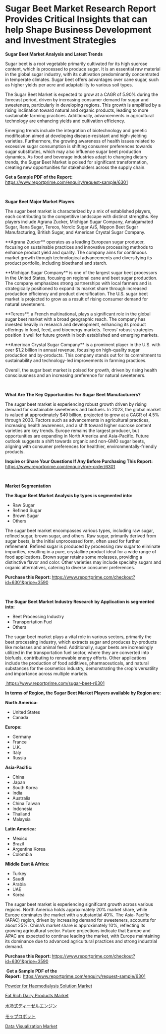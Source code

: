 <p><h1>Sugar Beet Market Research Report Provides Critical Insights that can help Shape Business Development and Investment Strategies</h1></p><p><strong>Sugar Beet Market Analysis and Latest Trends</strong></p>
<p><p>Sugar beet is a root vegetable primarily cultivated for its high sucrose content, which is processed to produce sugar. It is an essential raw material in the global sugar industry, with its cultivation predominantly concentrated in temperate climates. Sugar beet offers advantages over cane sugar, such as higher yields per acre and adaptability to various soil types.</p><p>The Sugar Beet Market is expected to grow at a CAGR of 5.90% during the forecast period, driven by increasing consumer demand for sugar and sweeteners, particularly in developing regions. This growth is amplified by a rising inclination toward natural and organic products, leading to more sustainable farming practices. Additionally, advancements in agricultural technology are enhancing yields and cultivation efficiency.</p><p>Emerging trends include the integration of biotechnology and genetic modification aimed at developing disease-resistant and high-yielding varieties. Furthermore, the growing awareness of health issues related to excessive sugar consumption is shifting consumer preferences towards sugar substitutes, which may also influence sugar beet production dynamics. As food and beverage industries adapt to changing dietary trends, the Sugar Beet Market is poised for significant transformation, creating new opportunities for stakeholders across the supply chain.</p></p>
<p><strong>Get a Sample PDF of the Report:&nbsp;</strong> <a href="https://www.reportprime.com/enquiry/request-sample/6301">https://www.reportprime.com/enquiry/request-sample/6301</a></p>
<p>&nbsp;</p>
<p><strong>Sugar Beet Major Market Players</strong></p>
<p><p>The sugar beet market is characterized by a mix of established players, each contributing to the competitive landscape with distinct strengths. Key players include Agrana Zucker, Michigan Sugar Company, Amalgamated Sugar, Rana Sugar, Tereos, Nordic Sugar A/S, Nippon Beet Sugar Manufacturing, British Sugar, and American Crystal Sugar Company. </p><p>**Agrana Zucker** operates as a leading European sugar producer, focusing on sustainable practices and innovative processing methods to enhance product yield and quality. The company aims for continuous market growth through technological advancements and diversifying its product portfolio, including bioethanol and starch.</p><p>**Michigan Sugar Company** is one of the largest sugar beet processors in the United States, focusing on regional cane and beet sugar production. The company emphasizes strong partnerships with local farmers and is strategically positioned to expand its market share through increased production efficiency and product diversification. The U.S. sugar beet market is projected to grow as a result of rising consumer demand for natural sweeteners.</p><p>**Tereos**, a French multinational, plays a significant role in the global sugar beet market with a broad geographic reach. The company has invested heavily in research and development, enhancing its product offerings in food, feed, and bioenergy markets. Tereos’ robust strategies position it well for future growth in both established and emerging markets.</p><p>**American Crystal Sugar Company** is a prominent player in the U.S. with over $1.2 billion in annual revenue, focusing on high-quality sugar production and by-products. This company stands out for its commitment to sustainability and technology-led improvements in farming practices.</p><p>Overall, the sugar beet market is poised for growth, driven by rising health consciousness and an increasing preference for natural sweeteners.</p></p>
<p>&nbsp;</p>
<p><strong>What Are The Key Opportunities For Sugar Beet Manufacturers?</strong></p>
<p><p>The sugar beet market is experiencing robust growth driven by rising demand for sustainable sweeteners and biofuels. In 2023, the global market is valued at approximately $40 billion, projected to grow at a CAGR of 4.5% through 2030. Factors such as advancements in agricultural practices, increasing health awareness, and a shift toward higher sucrose content varieties are key trends. Europe remains the largest producer, but opportunities are expanding in North America and Asia-Pacific. Future outlook suggests a shift towards organic and non-GMO sugar beets, aligning with consumer preferences for healthier, environmentally-friendly products.</p></p>
<p><strong>Inquire or Share Your Questions If Any Before Purchasing This Report:</strong> <a href="https://www.reportprime.com/enquiry/pre-order/6301">https://www.reportprime.com/enquiry/pre-order/6301</a></p>
<p>&nbsp;</p>
<p><strong>Market Segmentation</strong></p>
<p><strong>The Sugar Beet Market Analysis by types is segmented into:</strong></p>
<p><ul><li>Raw Sugar</li><li>Refined Sugar</li><li>Brown Sugar</li><li>Others</li></ul></p>
<p><p>The sugar beet market encompasses various types, including raw sugar, refined sugar, brown sugar, and others. Raw sugar, primarily derived from sugar beets, is the initial unprocessed form, often used for further refinement. Refined sugar is produced by processing raw sugar to eliminate impurities, resulting in a pure, crystalline product ideal for a wide range of food applications. Brown sugar retains some molasses, providing a distinctive flavor and color. Other varieties may include specialty sugars and organic alternatives, catering to diverse consumer preferences.</p></p>
<p><strong>Purchase this Report:&nbsp;</strong><a href="https://www.reportprime.com/checkout?id=6301&price=3590">https://www.reportprime.com/checkout?id=6301&price=3590</a></p>
<p>&nbsp;</p>
<p><strong>The Sugar Beet Market Industry Research by Application is segmented into:</strong></p>
<p><ul><li>Beet Processing Industry</li><li>Transportation Fuel</li><li>Others</li></ul></p>
<p><p>The sugar beet market plays a vital role in various sectors, primarily the beet processing industry, which extracts sugar and produces by-products like molasses and animal feed. Additionally, sugar beets are increasingly utilized in the transportation fuel sector, where they are converted into biofuels, contributing to renewable energy efforts. Other applications include the production of food additives, pharmaceuticals, and natural substances for the cosmetics industry, demonstrating the crop's versatility and importance across multiple markets.</p></p>
<p><a href="https://www.reportprime.com/sugar-beet-r6301">&nbsp;https://www.reportprime.com/sugar-beet-r6301</a></p>
<p><strong>In terms of Region, the Sugar Beet Market Players available by Region are:</strong></p>
<p>
    <p> <strong> North America: </strong>
        <ul>
            <li>United States</li>
            <li>Canada</li>
        </ul>
        </p> 
    <p> <strong> Europe: </strong>
        <ul>
            <li>Germany</li>
            <li>France</li>
            <li>U.K.</li>
            <li>Italy</li>
            <li>Russia</li>
        </ul>
        </p> 
    <p> <strong> Asia-Pacific: </strong>
        <ul>
            <li>China</li>
            <li>Japan</li>
            <li>South Korea</li>
            <li>India</li>
            <li>Australia</li>
            <li>China Taiwan</li>
            <li>Indonesia</li>
            <li>Thailand</li>
            <li>Malaysia</li>
        </ul>
        </p> 
    <p> <strong> Latin America: </strong>
        <ul>
            <li>Mexico</li>
            <li>Brazil</li>
            <li>Argentina Korea</li>
            <li>Colombia</li>
        </ul>
        </p> 
    <p> <strong> Middle East & Africa: </strong>
        <ul>
            <li>Turkey</li>
            <li>Saudi</li>
            <li>Arabia</li>
            <li>UAE</li>
            <li>Korea</li>
        </ul>
    </p>
    </p>
<p><p>The sugar beet market is experiencing significant growth across various regions. North America holds approximately 20% market share, while Europe dominates the market with a substantial 40%. The Asia-Pacific (APAC) region, driven by increasing demand for sweeteners, accounts for about 25%. China’s market share is approximately 10%, reflecting its growing agricultural sector. Future projections indicate that Europe and APAC are expected to continue leading the market, with Europe maintaining its dominance due to advanced agricultural practices and strong industrial demand.</p></p>
<p><strong>Purchase this Report: </strong><a href="https://www.reportprime.com/checkout?id=6301&price=3590">https://www.reportprime.com/checkout?id=6301&price=3590</a></p>
<p>&nbsp;<strong>Get a Sample PDF of the Report:&nbsp;&nbsp;</strong><a href="https://www.reportprime.com/enquiry/request-sample/6301">https://www.reportprime.com/enquiry/request-sample/6301</a></p>
<p><strong></strong></p>
<p><p><a href="https://issuu.com/reportprime-2/docs/powder-for-haemodialysis-solution-m_8c24ee08a22eb1">Powder for Haemodialysis Solution Market</a></p><p><a href="https://github.com/Rekhakhatun65/Market-Research-Report-List-1/blob/main/fat-rich-dairy-products-market.md">Fat Rich Dairy Products Market</a></p><p><a href="https://medium.com/@alenaieme/%E6%B0%B4%E5%86%B7%E3%83%87%E3%82%A3%E3%83%BC%E3%82%BC%E3%83%AB%E3%82%A8%E3%83%B3%E3%82%B8%E3%83%B3%E5%B8%82%E5%A0%B4%E3%81%AE%E5%B1%95%E6%9C%9B%E3%81%A82024%E5%B9%B4%E3%81%8B%E3%82%892031%E5%B9%B4%E3%81%BE%E3%81%A7%E3%81%AE%E4%BA%88%E6%B8%AC-3bff65dc9b0d">水冷式ディーゼルエンジン</a></p><p><a href="https://medium.com/@alenaieme/2024%E5%B9%B4%E3%81%8B%E3%82%892031%E5%B9%B4%E3%81%BE%E3%81%A7%E3%81%AE%E6%9C%9F%E9%96%93%E3%81%AB%E4%BA%88%E6%B8%AC%E3%81%95%E3%82%8C%E3%82%8B%E3%83%A2%E3%83%83%E3%83%97%E3%83%AD%E3%83%9C%E3%83%83%E3%83%88%E5%B8%82%E5%A0%B4%E3%81%AE%E5%8B%95%E5%90%91%E3%81%A8%E6%88%90%E9%95%B7%E3%83%89%E3%83%A9%E3%82%A4%E3%83%90%E3%83%BC%E3%82%92%E5%88%86%E6%9E%90%E3%81%97%E3%81%BE%E3%81%99-1d2004af4ebe">モップロボット</a></p><p><a href="https://medium.com/@amyjacobi/strategic-insights-into-global-data-visualization-market-trends-2024-2031-covered-in-126-pages-0c6af62fd4b6">Data Visualization Market</a></p></p>
